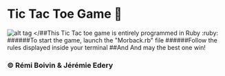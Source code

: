 # Tic Tac Toe Game  :small_red_triangle_down:
![alt tag](https://user-images.githubusercontent.com/40149119/42834154-90e47960-89f6-11e8-9847-1766079d52b8.jpg") </##This Tic Tac toe game is entirely programmed in Ruby :ruby:
######To start the game, launch the "Morback.rb" file
######Follow the rules displayed inside your terminal
##And And may the best one win!
### :copyright: Rémi Boivin & Jérémie Edery
>